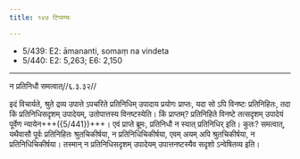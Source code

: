 ```yaml
---
title: १४७ टिप्पण्यः

---
```

- 5/439: E2: āmananti, somaṃ na vindeta
- 5/440: E2: 5,263; E6: 2,150

____________________________________________


न प्रतिनिधौ समत्वात्//६.३.३२//

इदं विचार्यते, श्रुते द्रव्य उपात्ते ऽपचरिते प्रतिनिधिम् उपादाय प्रयोगः प्राप्तः, यदा सो ऽपि विनष्टः प्रतिनिहितः, तदा किं प्रतिनिधिसदृशम् उपादेयम्, उतोपात्तस्य विनष्टस्येति। किं प्राप्तम्? प्रतिनिहिते विनष्टे तत्सदृशम् उपादेयं पूर्वेण न्यायेन+++({5/441})+++। एवं प्राप्ते ब्रूमः, प्रतिनिधौ न स्यात् प्रतिनिधिर् इति। कुतः? समत्वात्, यथैवासौ पूर्वः प्रतिनिहितः श्रुतचिकीर्षया, न प्रतिनिधिचिकीर्षया, एवम् अयम् अपि श्रुतचिकीर्षया, न प्रतिनिधिचिकीर्षया। तस्मान् न प्रतिनिधिसदृशम् उपादेयम् उपात्तनष्टस्यैव सदृशो ऽन्वेषितव्य इति।